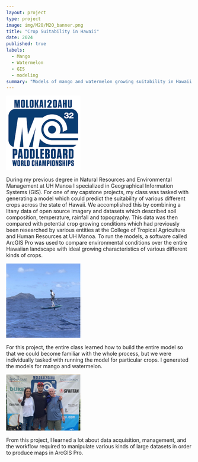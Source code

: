 ```yaml
---
layout: project
type: project
image: img/M2O/M2O_banner.png
title: "Crop Suitability in Hawaii"
date: 2024
published: true
labels:
  - Mango
  - Watermelon
  - GIS
  - modeling
summary: "Models of mango and watermelon growing suitability in Hawaii."
---
```


<div class="text-center p-4">
  <img width="200px" src="../img/M2O/M2O_banner.png" class="img-thumbnail" >
</div>

During my previous degree in Natural Resources and Environmental Management at UH Manoa I specialized in Geographical Information Systems (GIS). For one of my capstone projects, my class was tasked with generating a model which could predict the suitability of various different crops across the state of Hawaii. We accomplished this by combining a litany data of open source imagery and datasets which described soil composition, temperature, rainfall and topography. This data was then compared with potential crop growing conditions which had previously been researched by various entities at the College of Tropical Agriculture and Human Resources at UH Manoa. To run the models, a software called ArcGIS Pro was used to compare environmental conditions over the entire Hawaiian landscape with ideal growing characteristics of various different kinds of crops. 
 
<div class = "text-center p-4">
  <img width="200px" src="../img/M2O/Flying.jpg" class="img-thumbnail" >
</div>

For this project, the entire class learned how to build the entire model so that we could become familiar with the whole process, but we were individually tasked with running the model for particular crops. I generated the models for mango and watermelon.

<div class = "text-center p-4">
  <img width="200px" src="../img/M2O/parents.jpeg" class="img-thumbnail" >
</div>

From this project, I learned a lot about data acquisition, management, and the workflow required to manipulate various kinds of large datasets in order to produce maps in ArcGIS Pro.

